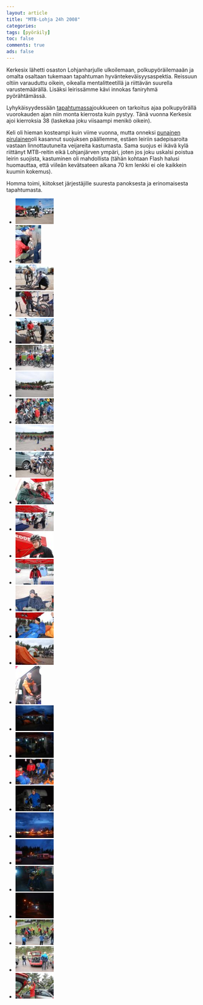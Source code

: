 ```yaml
---
layout: article 
title: "MTB-Lohja 24h 2008" 
categories: 
tags: [pyöräily]
toc: false 
comments: true 
ads: false 
---
```


Kerkesix lähetti osaston Lohjanharjulle ulkoilemaan, polkupyöräilemaaän
ja omalta osaltaan tukemaan tapahtuman hyväntekeväisyysaspektia.
Reissuun oltiin varauduttu oikein, oikealla mentalitteetillä ja
riittävän suurella varustemäärällä. Lisäksi leirissämme kävi innokas
faniryhmä pyörähtämässä.

Lyhykäisyydessään
[tapahtumassa](http://www.mtb-lohja.com/joomla/index.php?option=com_content&task=section&id=1&Itemid=33)joukkueen
on tarkoitus ajaa polkupyörällä vuorokauden ajan niin monta kierrosta
kuin pystyy. Tänä vuonna Kerkesix ajoi kierroksia 38 (laskekaa joku
viisaampi menikö oikein).

Keli oli hieman kosteampi kuin viime vuonna, mutta onneksi [punainen
pirulainen](http://www.reddevil.fi/)oli kasannut suojuksen päällemme,
estäen leiriin sadepisaroita vastaan linnottautuneita veijareita
kastumasta. Sama suojus ei ikävä kylä riittänyt MTB-reitin eikä
Lohjanjärven ympäri, joten jos joku uskalsi poistua leirin suojista,
kastuminen oli mahdollista (tähän kohtaan Flash halusi huomauttaa, että
viileän kevätsateen aikana 70 km lenkki ei ole kaikkein kuumin kokemus).

Homma toimi, kiitokset järjestäjille suuresta panoksesta ja
erinomaisesta tapahtumasta.

<div class="th-grid image-gallery" markdown="1">

-   [![](/images/mtb-Lohja-24h-2008/Thumbnails/20080517Lohja24%20019.jpg)](/images/mtb-Lohja-24h-2008/20080517Lohja24%20019.jpg)
-   [![](/images/mtb-Lohja-24h-2008/Thumbnails/20080517Lohja24%20031.jpg)](/images/mtb-Lohja-24h-2008/20080517Lohja24%20031.jpg)
-   [![](/images/mtb-Lohja-24h-2008/Thumbnails/20080517Lohja24%20046.jpg)](/images/mtb-Lohja-24h-2008/20080517Lohja24%20046.jpg)
-   [![](/images/mtb-Lohja-24h-2008/Thumbnails/20080517Lohja24%20074.jpg)](/images/mtb-Lohja-24h-2008/20080517Lohja24%20074.jpg)
-   [![](/images/mtb-Lohja-24h-2008/Thumbnails/20080517Lohja24%20086.jpg)](/images/mtb-Lohja-24h-2008/20080517Lohja24%20086.jpg)
-   [![](/images/mtb-Lohja-24h-2008/Thumbnails/20080517Lohja24%20098.jpg)](/images/mtb-Lohja-24h-2008/20080517Lohja24%20098.jpg)
-   [![](/images/mtb-Lohja-24h-2008/Thumbnails/20080517Lohja24%20100.jpg)](/images/mtb-Lohja-24h-2008/20080517Lohja24%20100.jpg)
-   [![](/images/mtb-Lohja-24h-2008/Thumbnails/20080517Lohja24%20102.jpg)](/images/mtb-Lohja-24h-2008/20080517Lohja24%20102.jpg)
-   [![](/images/mtb-Lohja-24h-2008/Thumbnails/20080517Lohja24%20149.jpg)](/images/mtb-Lohja-24h-2008/20080517Lohja24%20149.jpg)
-   [![](/images/mtb-Lohja-24h-2008/Thumbnails/20080517Lohja24%20174.jpg)](/images/mtb-Lohja-24h-2008/20080517Lohja24%20174.jpg)
-   [![](/images/mtb-Lohja-24h-2008/Thumbnails/20080517Lohja24%20182.jpg)](/images/mtb-Lohja-24h-2008/20080517Lohja24%20182.jpg)
-   [![](/images/mtb-Lohja-24h-2008/Thumbnails/20080517Lohja24%20184.jpg)](/images/mtb-Lohja-24h-2008/20080517Lohja24%20184.jpg)
-   [![](/images/mtb-Lohja-24h-2008/Thumbnails/20080517Lohja24%20184b.jpg)](/images/mtb-Lohja-24h-2008/20080517Lohja24%20184b.jpg)
-   [![](/images/mtb-Lohja-24h-2008/Thumbnails/20080517Lohja24%20184c.jpg)](/images/mtb-Lohja-24h-2008/20080517Lohja24%20184c.jpg)
-   [![](/images/mtb-Lohja-24h-2008/Thumbnails/20080517Lohja24%20184d.jpg)](/images/mtb-Lohja-24h-2008/20080517Lohja24%20184d.jpg)
-   [![](/images/mtb-Lohja-24h-2008/Thumbnails/20080517Lohja24%20196.jpg)](/images/mtb-Lohja-24h-2008/20080517Lohja24%20196.jpg)
-   [![](/images/mtb-Lohja-24h-2008/Thumbnails/20080517Lohja24%20207.jpg)](/images/mtb-Lohja-24h-2008/20080517Lohja24%20207.jpg)
-   [![](/images/mtb-Lohja-24h-2008/Thumbnails/20080517Lohja24%20212.jpg)](/images/mtb-Lohja-24h-2008/20080517Lohja24%20212.jpg)
-   [![](/images/mtb-Lohja-24h-2008/Thumbnails/20080517Lohja24%20225.jpg)](/images/mtb-Lohja-24h-2008/20080517Lohja24%20225.jpg)
-   [![](/images/mtb-Lohja-24h-2008/Thumbnails/20080517Lohja24%20234.jpg)](/images/mtb-Lohja-24h-2008/20080517Lohja24%20234.jpg)
-   [![](/images/mtb-Lohja-24h-2008/Thumbnails/20080517Lohja24%20240.jpg)](/images/mtb-Lohja-24h-2008/20080517Lohja24%20240.jpg)
-   [![](/images/mtb-Lohja-24h-2008/Thumbnails/20080517Lohja24%20246.jpg)](/images/mtb-Lohja-24h-2008/20080517Lohja24%20246.jpg)
-   [![](/images/mtb-Lohja-24h-2008/Thumbnails/20080517Lohja24%20248.jpg)](/images/mtb-Lohja-24h-2008/20080517Lohja24%20248.jpg)
-   [![](/images/mtb-Lohja-24h-2008/Thumbnails/20080517Lohja24%20251.jpg)](/images/mtb-Lohja-24h-2008/20080517Lohja24%20251.jpg)
-   [![](/images/mtb-Lohja-24h-2008/Thumbnails/20080517Lohja24%20257.jpg)](/images/mtb-Lohja-24h-2008/20080517Lohja24%20257.jpg)
-   [![](/images/mtb-Lohja-24h-2008/Thumbnails/20080517Lohja24%20257b.jpg)](/images/mtb-Lohja-24h-2008/20080517Lohja24%20257b.jpg)
-   [![](/images/mtb-Lohja-24h-2008/Thumbnails/20080517Lohja24%20276.jpg)](/images/mtb-Lohja-24h-2008/20080517Lohja24%20276.jpg)
-   [![](/images/mtb-Lohja-24h-2008/Thumbnails/20080517Lohja24%20386.jpg)](/images/mtb-Lohja-24h-2008/20080517Lohja24%20386.jpg)
-   [![](/images/mtb-Lohja-24h-2008/Thumbnails/20080517Lohja24%20389.jpg)](/images/mtb-Lohja-24h-2008/20080517Lohja24%20389.jpg)

</div>
